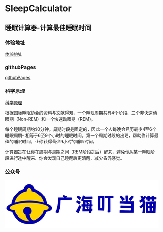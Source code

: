 # SleepCalculator


## 睡眠计算器-计算最佳睡眠时间

### 体验地址
[体验地址](https://1ove.icu/server/sleep/)

### githubPages
[githubPages](https://zxwljs.github.io/SleepCalculator)


### 科学原理
[科学原理](http://mp.weixin.qq.com/s?__biz=MzkwODIxMzUwNQ==&mid=100000318&idx=1&sn=7ec3e5b7005f9054a4573f8106a53d97&chksm=40cc2e5077bba74650e460db8226c88589119260f67d97a4369d32582cc6cddf8e1296693d09#rd)


根据国际睡眠协会的资料与文献得知，一个睡眠周期共有4个阶段，三个非快速动眼期（Non-REM）和一个快速动眼期（REM）。


每个睡眠周期约90分钟。周期时段是固定的，因此一个人每晚会经历最少4至6个睡眠周期- 相等于6至9个小时的睡眠时间。第一个周期时段的出现，帮助你计算最佳的睡眠时间，让你获得最少9小时的睡眠时间。


计算器旨在让你在周期与周期之间（REM阶段之后）醒来，避免你从某一睡眠阶段进行途中醒来。你会发现自己睡醒后更清醒，减少昏沉感觉。



### 公众号
![logo.png](logo.png)
